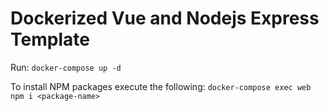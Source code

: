 # Dockerized Vue and Nodejs Express Template

Run:
`docker-compose up -d`

To install NPM packages execute the following:
`docker-compose exec web npm i <package-name>`